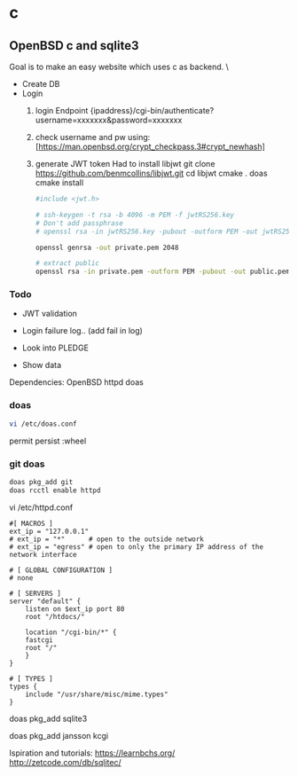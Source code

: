 # c
## OpenBSD c and sqlite3

Goal is to make an easy website which uses c as backend. \
- Create DB
- Login 
	1. login
		Endpoint
		{ipaddress}/cgi-bin/authenticate?username=xxxxxxx&password=xxxxxxx
	2. check username and pw
		using: [https://man.openbsd.org/crypt_checkpass.3#crypt_newhash]
    3. generate JWT token 
		Had to install libjwt
		git clone https://github.com/benmcollins/libjwt.git
		cd libjwt
		cmake .
		doas cmake install
		
		```sh
		#include <jwt.h>
		
		# ssh-keygen -t rsa -b 4096 -m PEM -f jwtRS256.key
		# Don't add passphrase
		# openssl rsa -in jwtRS256.key -pubout -outform PEM -out jwtRS256.key.pub
		
		openssl genrsa -out private.pem 2048
		
		# extract public
		openssl rsa -in private.pem -outform PEM -pubout -out public.pem
		```
		
### Todo
- JWT validation
- Login failure log.. (add fail in log) 
		
- Look into PLEDGE
- Show data

Dependencies: 
OpenBSD
httpd
doas

### doas
```sh
vi /etc/doas.conf
```
permit persist :wheel

### git doas
```sh
doas pkg_add git
doas rcctl enable httpd
```

vi /etc/httpd.conf
```
#[ MACROS ]
ext_ip = "127.0.0.1"
# ext_ip = "*"      # open to the outside network
# ext_ip = "egress" # open to only the primary IP address of the network interface

# [ GLOBAL CONFIGURATION ]
# none

# [ SERVERS ]
server "default" {
    listen on $ext_ip port 80
    root "/htdocs/"

    location "/cgi-bin/*" {
	fastcgi
	root "/"
    }
}

# [ TYPES ]
types {
    include "/usr/share/misc/mime.types"
}
```

doas pkg_add sqlite3

doas pkg_add jansson kcgi

Ispiration and tutorials:
https://learnbchs.org/
http://zetcode.com/db/sqlitec/
